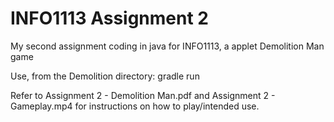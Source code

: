 # INFO1113 Assignment 2
My second assignment coding in java for INFO1113, a applet Demolition Man game

Use, from the Demolition directory: gradle run

Refer to Assignment 2 - Demolition Man.pdf and Assignment 2 - Gameplay.mp4 for instructions on how to play/intended use.
